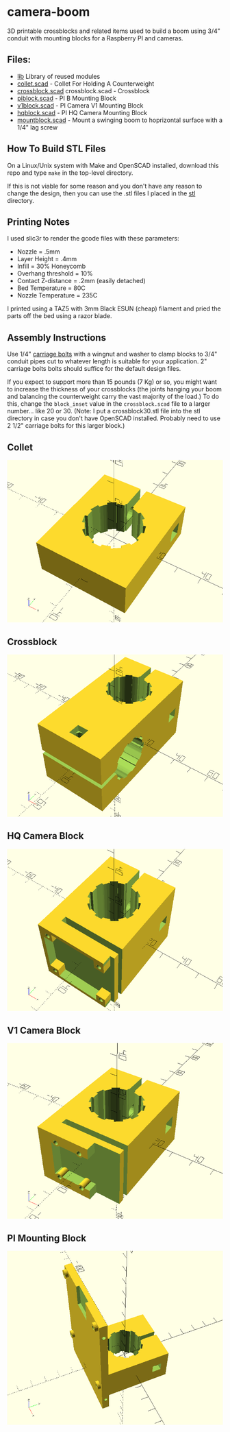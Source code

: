 # camera-boom
3D printable crossblocks and related items used to build a boom using 3/4" conduit 
with mounting blocks for a Raspberry PI and cameras.

## Files:
* [lib](lib) Library of reused modules
* [collet.scad](collet.scad) - Collet For Holding A Counterweight
* [crossblock.scad](crossblock.scad) crossblock.scad - Crossblock
* [piblock.scad](piblock.scad) - PI B Mounting Block
* [v1block.scad](v1block.scad) - PI Camera V1 Mounting Block
* [hqblock.scad](hqblock.scad) - PI HQ Camera Mounting Block
* [mountblock.scad](mountblock.scad) - Mount a swinging boom to hoprizontal surface with a 1/4" lag screw

## How To Build STL Files 

On a Linux/Unix system with Make and OpenSCAD installed, download this repo and type `make`
in the top-level directory.

If this is not viable for some reason and you don't have any reason to change the design,
then you can use the .stl files I placed in the [stl](stl) directory.

## Printing Notes

I used slic3r to render the gcode files with these parameters:

* Nozzle = .5mm
* Layer Height = .4mm
* Infill = 30% Honeycomb
* Overhang threshold = 10% 
* Contact Z-distance = .2mm (easily detached)
* Bed Temperature = 80C
* Nozzle Temperature = 235C

I printed using a TAZ5 with 3mm Black ESUN (cheap) filament and pried the parts
off the bed using a razor blade.

## Assembly Instructions

Use 1/4" [carriage bolts](https://en.wikipedia.org/wiki/Carriage_bolt) 
with a wingnut and washer to clamp blocks to 3/4" conduit pipes cut to whatever 
length is suitable for your application. 
2" carriage bolts bolts should suffice for the default design files.

If you expect to support more than 15 pounds (7 Kg) or so, you might want to
increase the thickness of your crossblocks (the joints hanging your boom
and balancing the counterweight carry the vast majority of the load.) 
To do this, change the `block_inset` value in the `crossblock.scad` file
to a larger number... like 20 or 30.  (Note: I put a crossblock30.stl file
into the stl directory in case you don't have OpenSCAD installed. 
Probably need to use 2 1/2" carriage bolts for this larger block.)

## Collet
![collet.scad](img/collet.png)

## Crossblock
![crossblock.scad](img/crossblock.png)

## HQ Camera Block
![hqblock.scad](img/hqblock.png)

## V1 Camera Block
![v1block.scad](img/v1block.png)

## PI Mounting Block
![piblock.scad](img/piblock.png)
